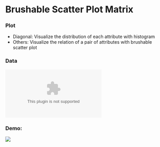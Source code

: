 # Brushable Scatter Plot Matrix

### Plot
- Diagonal: Visualize the distribution of each attribute with histogram 
- Others: Visualize the relation of a pair of attributes with brushable scatter plot 

### Data
![iris](https://raw.githubusercontent.com/yungyuchen521/data-visualization/data/iris.csv)

### Demo: 
![](https://media.giphy.com/media/v1.Y2lkPTc5MGI3NjExZWplNTYzdHU2Nnc2MmQyaWViZHVic2JkMXBjMnF3eDU4dnR1bDA4NSZlcD12MV9pbnRlcm5hbF9naWZfYnlfaWQmY3Q9Zw/A8kX3arPVuTaIZNJQj/giphy.gif)